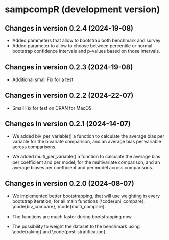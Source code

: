 # sampcompR (development version)

## Changes in version 0.2.4 (2024-19-08)

* Added parameters that allow to bootstrap both benchmark and survey
* Added parameter to allow to choose between percentile or normal bootstrap confidence intervals and p-values based on those intervals.

## Changes in version 0.2.3 (2024-19-08)

* Additional small Fix for a test

## Changes in version 0.2.2 (2024-22-07)

* Small Fix for test on CRAN for MacOS

## Changes in version 0.2.1 (2024-14-07)

* We added biv_per_variable() a function to calculate the average bias per variable for the bivariate comparison,
  and an average bias per variable across comparisons.

* We added multi_per_variable() a function to calculate the average bias per coefficient and per model, 
  for the multivariate comparison, and an average biases per coefficient and per model across comparisons.


## Changes in version 0.2.0 (2024-08-07)

* We implemented better bootstrapping, that will use weighting in every bootstrap iteration, 
  for all main functions (\code{uni_compare}, \code{biv_compare}, \code{multi_compare}.

* The functions are much faster during bootstrapping now.

* The possibility to weight the dataset to the benchmark using \code{raking} and \code{post-stratification}.